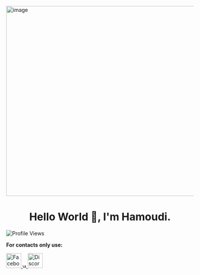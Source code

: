 <img width="512" height="512" alt="image" src="https://github.com/user-attachments/assets/a84e77fc-aac8-4f19-8592-e10971aaf363" /><div align="center">
<h1>Hello World 👋, I'm Hamoudi.</h1>
</div>

![Profile Views](https://img.shields.io/badge/Profile%20Views-173-blue)

**For contacts only use:**
<p align="left">
  <a href="https://facebook.com/Terbonx.5" target="_blank">
    <img src="https://cdn.jsdelivr.net/gh/devicons/devicon/icons/facebook/facebook-original.svg" alt="Facebook" width="40" height="40"/>
  </a>
  <a href="https://wa.me/01019160091" target="_blank">
    <img src="https://www.flaticon.com/free-icon/whatsapp_733585?term=whatsapp&page=1&position=2&origin=search&related_id=733585" alt="WhatsApp" width="10" height="10"/>
  </a>
  <a href="https://discord.com/users/922208402875236364" target="_blank">
    <img src="https://cdn.jsdelivr.net/gh/devicons/devicon/icons/discord/discord-original.svg" alt="Discord" width="40" height="40"/>
  </a>
</p>

  

